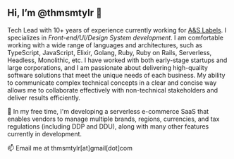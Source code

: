 ## Hi, I’m @thmsmtylr 👋
Tech Lead with 10+ years of experience currently working for [A&S Labels](https://www.linkedin.com/company/a-s-labels-pty-ltd/mycompany/). I specializes in *Front-end/UI/Design System development*. I am comfortable working with a wide range of languages and architectures, such as TypeScript, JavaScript, Elixir, Golang, Ruby, Ruby on Rails, Serverless, Headless, Monolithic, etc. I have worked with both early-stage startups and large corporations, and I am passionate about delivering high-quality software solutions that meet the unique needs of each business. My ability to communicate complex technical concepts in a clear and concise way allows me to collaborate effectively with non-technical stakeholders and deliver results efficiently.
  
🚧 In my free time, I'm developing a serverless e-commerce SaaS that enables vendors to manage multiple brands, regions, currencies, and tax regulations (including DDP and DDU), along with many other features currently in development. <br />

📫 Email me at thmsmtylr[at]gmail[dot]com

<!---
thmsmtylr/thmsmtylr is a ✨ special ✨ repository because its `README.md` (this file) appears on your GitHub profile.
You can click the Preview link to take a look at your changes.
--->
